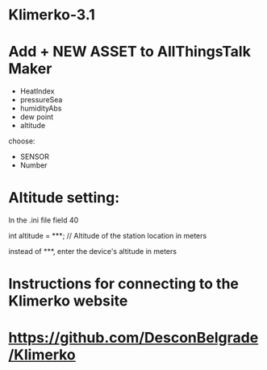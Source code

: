# Klimerko-3.1

# Add  + NEW ASSET to AllThingsTalk Maker

- HeatIndex
- pressureSea
- humidityAbs
- dew point
- altitude

choose:

- SENSOR
- Number

# Altitude setting:

In the .ini file field 40

int altitude = ***; // Altitude of the station location in meters

instead of ***, enter the device's altitude in meters


 
# Instructions for connecting to the Klimerko website

# https://github.com/DesconBelgrade/Klimerko
